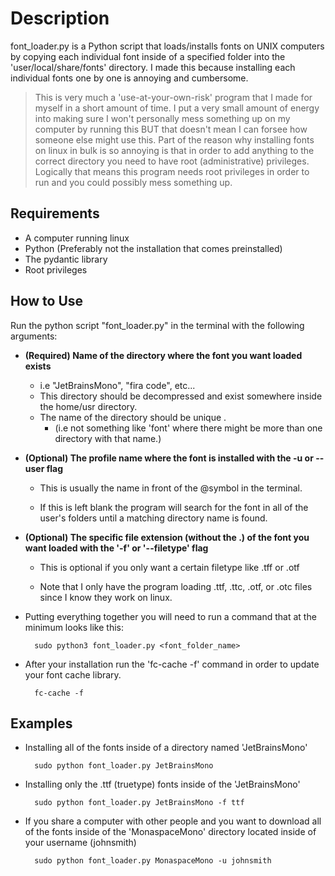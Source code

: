 # Description

font_loader.py is a Python script that loads/installs fonts on UNIX computers by copying each individual font inside of a specified folder into the 'user/local/share/fonts' directory. I made this because installing each individual fonts one by one is annoying and cumbersome.  

>This is very much a 'use-at-your-own-risk' program that I made for myself in a short amount of time.  I put a very small amount of energy into making sure I won't personally mess something up on my computer by running this BUT that doesn't mean I can forsee how someone else might use this.  Part of the reason why installing fonts on linux in bulk is so annoying is that in order to add anything to the correct directory you need to have root (administrative) privileges. Logically that means this program needs root privileges in order to run and you could possibly mess something up. 


## Requirements
- A computer running linux
- Python (Preferably not the installation that comes preinstalled)
- The pydantic library
- Root privileges

## How to Use

Run the python script "font_loader.py" in the terminal with the following arguments:


- **(Required) Name of the directory where the font you want loaded exists**

    - i.e "JetBrainsMono", "fira code", etc...
    - This directory should be decompressed and exist somewhere inside the home/usr directory. 
    - The name of the directory should be unique .
        - (i.e not something like 'font' where there might be more than one directory with that name.)   

- **(Optional) The profile name where the font is installed with the -u or --user flag**
    
    - This is usually the name in front of the @symbol in the terminal.

    - If this is left blank the program will search for the font in all of the user's folders until a matching directory name is found.

    
- **(Optional) The specific file extension (without the .) of the font you want loaded with the '-f' or '--filetype' flag**   
       
    - This is optional if you only want a certain filetype like .tff or .otf
            
    - Note that I only have the program loading .ttf, .ttc, .otf, or .otc files since I know they work on linux. 

                


- Putting everything together you will need to run a command that at the minimum looks like this:


        sudo python3 font_loader.py <font_folder_name>


- After your installation run the 'fc-cache -f' command in order to update your font cache library.  

        fc-cache -f

## Examples

- Installing all of the fonts inside of a directory named 'JetBrainsMono'

        sudo python font_loader.py JetBrainsMono


- Installing only the .ttf (truetype) fonts inside of the 'JetBrainsMono'

        sudo python font_loader.py JetBrainsMono -f ttf

- If you share a computer with other people and you want to download all of the fonts inside of the 'MonaspaceMono' directory located inside of your username (johnsmith)


        sudo python font_loader.py MonaspaceMono -u johnsmith




